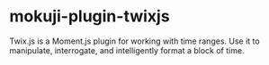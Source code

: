 mokuji-plugin-twixjs
====================

Twix.js is a Moment.js plugin for working with time ranges. Use it to manipulate, interrogate, and intelligently format a block of time.
